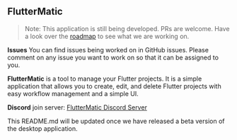 ## FlutterMatic

> Note: This application is still being developed. PRs are welcome. Have a look over the [roadmap](./roadmap.md) to see what we are working on.

**Issues** You can find issues being worked on in GitHub issues. Please comment on any issue you want to work on so that it can be assigned to you.

**FlutterMatic** is a tool to manage your Flutter projects. It is a simple application that allows you to create, edit, and delete Flutter projects with easy workflow management and a simple UI.

**Discord** join server: [FlutterMatic Discord Server](https://discord.gg/Mx4DG5uCg6)

This README.md will be updated once we have released a beta version of the desktop application.
